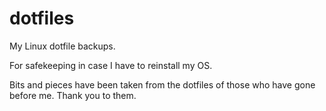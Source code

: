 # dotfiles
My Linux dotfile backups. 

For safekeeping in case I have to reinstall my OS. 

Bits and pieces have been taken from the dotfiles of those who have gone before me. Thank you to them. 
